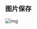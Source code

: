## 图片保存

![img](https://img2020.cnblogs.com/blog/2109948/202109/2109948-20210904224101190-244746775.png)

